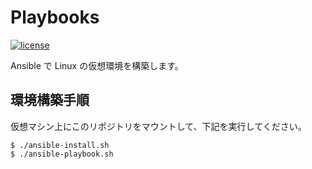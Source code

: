 # Playbooks

[![license](https://img.shields.io/badge/LICENSE-MIT-blue.svg)](LICENSE)

Ansible で Linux の仮想環境を構築します。

## 環境構築手順

仮想マシン上にこのリポジトリをマウントして、下記を実行してください。

```shell
$ ./ansible-install.sh
$ ./ansible-playbook.sh
```
